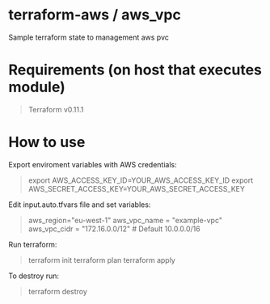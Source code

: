 # terraform-aws / aws_vpc 
Sample terraform state to management aws pvc

# Requirements (on host that executes module)
> Terraform v0.11.1

# How to use

Export enviroment variables with AWS credentials:
> export AWS_ACCESS_KEY_ID=YOUR_AWS_ACCESS_KEY_ID
> export AWS_SECRET_ACCESS_KEY=YOUR_AWS_SECRET_ACCESS_KEY

Edit input.auto.tfvars file and set variables:
> aws_region="eu-west-1"
> aws_vpc_name = "example-vpc"
> aws_vpc_cidr = "172.16.0.0/12" # Default 10.0.0.0/16

Run terraform:
> terraform init
> terraform plan
> terraform apply

To destroy run:
> terraform destroy
